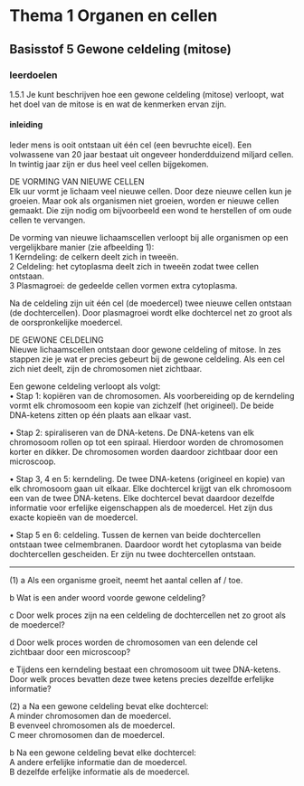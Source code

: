 # Thema 1 Organen en cellen

## Basisstof 5 Gewone celdeling (mitose)

### leerdoelen

1.5.1 Je kunt beschrijven hoe een gewone celdeling (mitose) verloopt, wat het doel van de mitose is en wat de kenmerken ervan zijn.

#### inleiding

Ieder mens is ooit ontstaan uit één cel (een bevruchte eicel). Een volwassene van 
20 jaar bestaat uit ongeveer honderdduizend miljard cellen. In twintig jaar zijn er dus 
heel veel cellen bijgekomen.

DE VORMING VAN NIEUWE CELLEN  
Elk uur vormt je lichaam veel nieuwe cellen. Door deze nieuwe cellen kun je groeien. 
Maar ook als organismen niet groeien, worden er nieuwe cellen gemaakt. Die zijn nodig 
om bijvoorbeeld een wond te herstellen of om oude cellen te vervangen.

De vorming van nieuwe lichaamscellen verloopt bij alle organismen op een vergelijkbare 
manier (zie afbeelding 1):  
1 Kerndeling: de celkern deelt zich in tweeën.  
2 Celdeling: het cytoplasma deelt zich in tweeën zodat twee cellen ontstaan.  
3 Plasmagroei: de gedeelde cellen vormen extra cytoplasma.  

Na de celdeling zijn uit één cel (de moedercel) twee nieuwe cellen ontstaan 
(de dochtercellen). Door plasmagroei wordt elke dochtercel net zo groot als de 
oorspronkelijke moedercel.  

DE GEWONE CELDELING  
Nieuwe lichaamscellen ontstaan door gewone celdeling of mitose. In zes stappen zie je 
wat er precies gebeurt bij de gewone celdeling. Als een cel zich niet deelt, zijn de 
chromosomen niet zichtbaar.  

Een gewone celdeling verloopt als volgt:  
• Stap 1: kopiëren van de chromosomen. Als voorbereiding op de kerndeling vormt elk chromosoom een kopie van zichzelf (het origineel). De beide DNA-ketens zitten op één plaats aan elkaar vast.  

• Stap 2: spiraliseren van de DNA-ketens. De DNA-ketens van elk chromosoom rollen op tot een spiraal. Hierdoor worden de chromosomen korter en dikker. De chromosomen worden daardoor zichtbaar door een microscoop.  

• Stap 3, 4 en 5: kerndeling. De twee DNA-ketens (origineel en kopie) van elk chromosoom gaan uit elkaar. Elke dochtercel krijgt van elk chromosoom een van de twee DNA-ketens. Elke dochtercel bevat daardoor dezelfde informatie voor erfelijke eigenschappen als de moedercel. Het zijn dus exacte kopieën van de moedercel.  

• Stap 5 en 6: celdeling. Tussen de kernen van beide dochtercellen ontstaan twee celmembranen. Daardoor wordt het cytoplasma van beide dochtercellen gescheiden. Er zijn nu twee dochtercellen ontstaan.  

---

(1) a Als een organisme groeit, neemt het aantal cellen af / toe.  

b Wat is een ander woord voorde gewone celdeling?  

c Door welk proces zijn na een celdeling de dochtercellen net zo groot als de moedercel?  

d Door welk proces worden de chromosomen van een delende cel zichtbaar door een microscoop?  

e Tijdens een kerndeling bestaat een chromosoom uit twee DNA-ketens.  
Door welk proces bevatten deze twee ketens precies dezelfde erfelijke informatie?  

(2) a Na een gewone celdeling bevat elke dochtercel:  
A minder chromosomen dan de moedercel.  
B evenveel chromosomen als de moedercel.  
C meer chromosomen dan de moedercel.  

b Na een gewone celdeling bevat elke dochtercel:  
A andere erfelijke informatie dan de moedercel.  
B dezelfde erfelijke informatie als de moedercel.  

